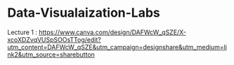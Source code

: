 # Data-Visualaization-Labs
Lecture 1 : https://www.canva.com/design/DAFWcW_qSZE/X-xcoXDZvqVUSpSOOsTTog/edit?utm_content=DAFWcW_qSZE&utm_campaign=designshare&utm_medium=link2&utm_source=sharebutton
